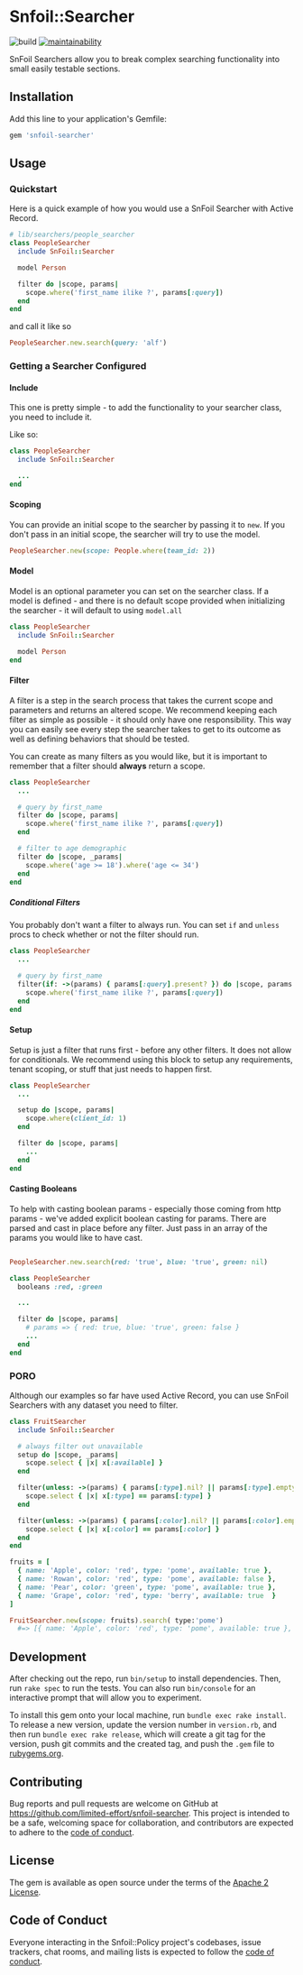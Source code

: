 # Snfoil::Searcher

![build](https://github.com/limited-effort/snfoil-searcher/actions/workflows/main.yml/badge.svg) [![maintainability](https://api.codeclimate.com/v1/badges/a05646d2c1e6e986de89/maintainability)](https://codeclimate.com/github/limited-effort/snfoil-searcher/maintainability)

SnFoil Searchers allow you to break complex searching functionality into small easily testable sections.

## Installation

Add this line to your application's Gemfile:

```ruby
gem 'snfoil-searcher'
```

## Usage

### Quickstart

Here is a quick example of how you would use a SnFoil Searcher with Active Record.

```ruby 
# lib/searchers/people_searcher
class PeopleSearcher
  include SnFoil::Searcher

  model Person

  filter do |scope, params|
    scope.where('first_name ilike ?', params[:query])
  end
end
```

and call it like so

```ruby
PeopleSearcher.new.search(query: 'alf')
```

### Getting a Searcher Configured

#### Include
This one is pretty simple - to add the functionality to your searcher class, you need to include it.  

Like so:

```ruby
class PeopleSearcher
  include SnFoil::Searcher

  ...
end
```

#### Scoping
You can provide an initial scope to the searcher by passing it to `new`.  If you don't pass in an initial scope, the searcher will try to use the model.

```ruby
PeopleSearcher.new(scope: People.where(team_id: 2))
```

#### Model

Model is an optional parameter you can set on the searcher class.  If a model is defined - and there is no default scope provided when initializing the searcher - it will default to using `model.all`

```ruby 
class PeopleSearcher
  include SnFoil::Searcher

  model Person
end
```

#### Filter

A filter is a step in the search process that takes the current scope and parameters and returns an altered scope.  We recommend keeping each filter as simple as possible - it should only have one responsibility.  This way you can easily see every step the searcher takes to get to its outcome as well as defining behaviors that should be tested.

You can create as many filters as you would like, but it is important to remember that a filter should **always** return a scope.

```ruby 
class PeopleSearcher
  ...

  # query by first_name
  filter do |scope, params|
    scope.where('first_name ilike ?', params[:query])
  end

  # filter to age demographic
  filter do |scope, _params|
    scope.where('age >= 18').where('age <= 34')
  end
end
```

##### Conditional Filters

You probably don't want a filter to always run.  You can set `if` and `unless` procs to check whether or not the filter should run.

```ruby 
class PeopleSearcher
  ...

  # query by first_name
  filter(if: ->(params) { params[:query].present? }) do |scope, params|
    scope.where('first_name ilike ?', params[:query])
  end
end
```

#### Setup
Setup is just a filter that runs first - before any other filters.  It does not allow for conditionals.  We recommend using this block to setup any requirements, tenant scoping, or stuff that just needs to happen first. 

```ruby 
class PeopleSearcher
  ...

  setup do |scope, params|
    scope.where(client_id: 1)
  end

  filter do |scope, params|
    ...
  end
end
```

#### Casting Booleans

To help with casting boolean params - especially those coming from http params - we've added explicit boolean casting for params.  There are parsed and cast in place before any filter.  Just pass in an array of the params you would like to have cast.

```ruby

PeopleSearcher.new.search(red: 'true', blue: 'true', green: nil)

class PeopleSearcher
  booleans :red, :green

  ...

  filter do |scope, params|
    # params => { red: true, blue: 'true', green: false }
    ...
  end
end
```

### PORO

Although our examples so far have used Active Record, you can use SnFoil Searchers with any dataset you need to filter.

```ruby
class FruitSearcher
  include SnFoil::Searcher

  # always filter out unavailable
  setup do |scope, _params|
    scope.select { |x| x[:available] }
  end

  filter(unless: ->(params) { params[:type].nil? || params[:type].empty? }) do |scope, params|
    scope.select { |x| x[:type] == params[:type] }
  end

  filter(unless: ->(params) { params[:color].nil? || params[:color].empty? }) do |scope, params|
    scope.select { |x| x[:color] == params[:color] }
  end
end

fruits = [
  { name: 'Apple', color: 'red', type: 'pome', available: true },
  { name: 'Rowan', color: 'red', type: 'pome', available: false },
  { name: 'Pear', color: 'green', type: 'pome', available: true },
  { name: 'Grape', color: 'red', type: 'berry', available: true  }
]

FruitSearcher.new(scope: fruits).search( type:'pome')
  #=> [{ name: 'Apple', color: 'red', type: 'pome', available: true }, { name: 'Pear', color: 'green', type: 'pome', available: true }]
```


## Development

After checking out the repo, run `bin/setup` to install dependencies. Then, run `rake spec` to run the tests. You can also run `bin/console` for an interactive prompt that will allow you to experiment.

To install this gem onto your local machine, run `bundle exec rake install`. To release a new version, update the version number in `version.rb`, and then run `bundle exec rake release`, which will create a git tag for the version, push git commits and the created tag, and push the `.gem` file to [rubygems.org](https://rubygems.org).

## Contributing

Bug reports and pull requests are welcome on GitHub at https://github.com/limited-effort/snfoil-searcher. This project is intended to be a safe, welcoming space for collaboration, and contributors are expected to adhere to the [code of conduct](https://github.com/limited-effort/snfoil-searcher/blob/main/CODE_OF_CONDUCT.md).

## License

The gem is available as open source under the terms of the [Apache 2 License](https://opensource.org/licenses/Apache-2.0).

## Code of Conduct

Everyone interacting in the Snfoil::Policy project's codebases, issue trackers, chat rooms, and mailing lists is expected to follow the [code of conduct](https://github.com/limited-effort/snfoil-searcher/blob/main/CODE_OF_CONDUCT.md).
